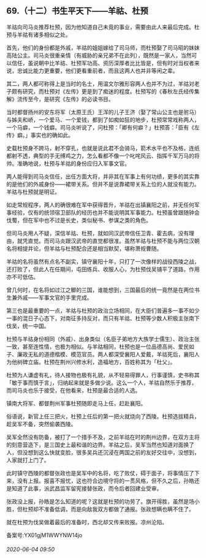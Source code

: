 ## 69.（十二）书生平天下——羊祜、杜预
羊祜向司马炎推荐杜预，因为他知道自己未竟的事业，需要由此人来最后完成。杜预与羊祜有诸多相似之处。



首先，他们的身份都是外戚，羊祜的姐姐嫁给了司马师，而杜预娶了司马昭的妹妹高陆公主。司马炎很重亲情（有威胁的亲兄弟不在此列），既然是一家人，当然可以信任，虽说朝中比羊祜、杜预军功高、资历深厚者比比皆是，但有时对当权者来说，忠诚比能力更重要，他们更看重前者，而且这两人也并非等闲之辈。



其二，两人都可称得上是当时的名士，用温文尔雅形容两人也并不为过，羊祜对老子颇有研究，而杜预对《左传》更是到了痴迷的程度。杜预写的《春秋左氏经传集解》流传至今，是研究《左传》的必读书目。



当时都督扬州的安东将军（太原王氏）王浑的儿子王济（娶了常山公主也是驸马）与姊夫和峤，一个爱马、一个爱钱，都到了如痴如狂的地步，杜预常常戏称两人，一个马癖，一个钱癖。司马炎听说了，问杜预：「卿有何癖？」杜预答：「臣有《左传》癖。」事实也的确如此。



史载杜预身不跨马，射不穿孔，也就是说此君不会骑马，箭术水平也不及格，连纸都射不透，典型的手无缚鸡之力，怎么看都不像一个叱咤风云、指挥千军万马的将帅。准确地说，杜预与羊祜的身份应归入军事文官。



两人能得到司马炎信任，出任方面大将，并非其在军事上有何功绩，更多的其实靠的是他们的外戚身份——裙带关系。但并不是说靠裙带关系上位的人就没有能力。羊祜与杜预就是明证。



如走常规程序，两人的确很难在军中获得晋升，羊祜在出镇襄阳之前，并无任何军事经验，仅有的统领宿卫部队的经历也并不能说明其军事能力。杜预虽曾跟随钟会伐蜀，但在军中也不过是长史，类似秘书、参谋之类的角色。



但司马炎用人不疑，深信羊祜、杜预，就如同汉武帝信任卫青、霍去病，没有理由，就凭直觉。而司马炎跟汉武帝的直觉都很准。虽然羊祜与杜预不能与两位汉朝名将相提并论，但羊祜与杜预配合还是相当默契，堪称萧规曹随。



羊祜的名将虽然有点名不副实，镇守襄阳十年，只打了一次像样的战役西陵之战，还打败了，但此人在任期间，屯田练兵、收服人心，为杜预伐吴铺平了道路，作用亦不可低估。



曾几何时，在名将如过江之鲫的三国，谁能想到，三国最后的统一竟然是在两位书生兼外戚——军事文官的手里完成。



第三也是最重要的一点，羊祜与杜预的政治立场相同，在大臣们普遍多一事不如少一事的混日子心态下，对南征多持反对，而只有羊祜、杜预等少数人积极主张南下伐吴，统一中国。



杜预与羊祜身份相同（外戚）、出身类似（名臣子弟地方大族学士儒生）、政治主张一致，甚至连性情，也极为相似。与羊祜相同，杜预也是一位品德高尚、爱民如子、廉政无私的道德楷模、模范官员。两人都深受襄阳人爱戴，羊祜死后，襄阳人为他树碑立庙。杜预在荆州兴修水利，造福地方，百姓称其为「杜父」。



杜预为人谦虚有礼，待人接物也极有礼貌，从不轻易得罪人，行事谨慎，史书称其「敏于事而慎于言」，归纳起来就是多做少说。这么一个人，羊祜自然乐于推荐，而司马炎也乐于接受，在他看来，杜预是最合适的人选。



镇南大将军、都督荆州军事杜预随即走马上任，赶赴襄阳。



俗语说，新官上任三把火，杜预上任后的第一把火就烧向了西陵。杜预选拔精兵，趁吴军不备，突然偷袭西陵。



吴军全然没有防备，被打了一个措手不及，之前羊祜在时的荆州边界，在双方主将的刻意营造下，是三国史上最和谐的边界。羊祜之后，吴军当然也知道对面换了人，但没想到这么快就变脸，很多吴兵还沉浸在两国之前的友好交往中，没想到，人家就打上门了。



此时镇守西陵的都督张政也是吴军中的名将，吃了败仗，碍于面子，将事情压了下来，没有上报。报喜不报忧，这也符合边境守将的一贯风格，但不久之后，孙皓还是知道了此事，派武昌监军留宪接替张政，而令后者回建业受审。



张政没上报，孙皓是怎么知道的呢？这就是杜预的功劳了。旗开得胜，虽然是场小胜，但杜预却不准备低调，而是向敌我双方都做了通报。张政想瞒也瞒不住了。



就在杜预为伐吴做着最后的准备时，西北却又传来败报。凉州沦陷。



备案号:YX01gjM1WWYNW14jo


###### 2020-06-04 09:50
